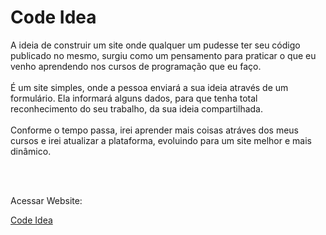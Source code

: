 # Code Idea
<p>A ideia de construir um site onde qualquer um pudesse ter seu código publicado no mesmo, surgiu como um pensamento para praticar o que eu venho aprendendo nos cursos de programação que eu faço.
<br><br>
É um site simples, onde a pessoa enviará a sua ideia através de um formulário. Ela informará alguns dados, para que tenha total reconhecimento do seu trabalho, da sua ideia compartilhada.
<br><br>
Conforme o tempo passa, irei aprender mais coisas atráves dos meus cursos e irei atualizar a plataforma, evoluindo para um site melhor e mais dinâmico.</p>
<br><br>
<p>Acessar Website: </p>
<a href="www.codeidea.ml">Code Idea</a>
